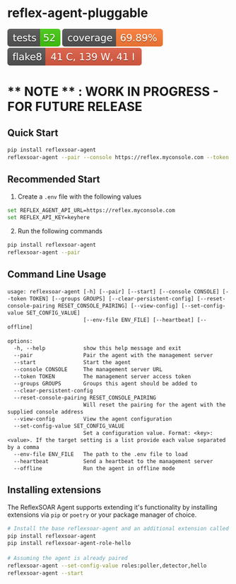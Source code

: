 # reflex-agent-pluggable

![Tests Status](./.badges/tests-badge.svg) ![Coverage](./.badges/coverage-badge.svg) ![Flake8](./.badges/flake8-badge.svg)

<h1>** NOTE ** : WORK IN PROGRESS - FOR FUTURE RELEASE</h1>

## Quick Start

```bash
pip install reflexsoar-agent
reflexsoar-agent --pair --console https://reflex.myconsole.com --token
```

## Recommended Start

1. Create a `.env` file with the following values

```bash
set REFLEX_AGENT_API_URL=https://reflex.myconsole.com
set REFLEX_API_KEY=keyhere
```

2. Run the following commands

```bash
pip install reflexsoar-agent
reflexsoar-agent --pair
```

## Command Line Usage

```
usage: reflexsoar-agent [-h] [--pair] [--start] [--console CONSOLE] [--token TOKEN] [--groups GROUPS] [--clear-persistent-config] [--reset-console-pairing RESET_CONSOLE_PAIRING] [--view-config] [--set-config-value SET_CONFIG_VALUE]
                        [--env-file ENV_FILE] [--heartbeat] [--offline]

options:
  -h, --help            show this help message and exit
  --pair                Pair the agent with the management server
  --start               Start the agent
  --console CONSOLE     The management server URL
  --token TOKEN         The management server access token
  --groups GROUPS       Groups this agent should be added to
  --clear-persistent-config
  --reset-console-pairing RESET_CONSOLE_PAIRING
                        Will reset the pairing for the agent with the supplied console address
  --view-config         View the agent configuration
  --set-config-value SET_CONFIG_VALUE
                        Set a configuration value. Format: <key>:<value>. If the target setting is a list provide each value separated by a comma
  --env-file ENV_FILE   The path to the .env file to load
  --heartbeat           Send a heartbeat to the management server
  --offline             Run the agent in offline mode
```

## Installing extensions

The ReflexSOAR Agent supports extending it's functionality by installing extensions via `pip` or `poetry` or your package manager of choice.

```bash
# Install the base reflexsoar-agent and an additional extension called hello
pip install reflexsoar-agent
pip install reflexsoar-agent-role-hello

# Assuming the agent is already paired
reflexsoar-agent --set-config-value roles:poller,detector,hello
reflexsoar-agent --start
```
